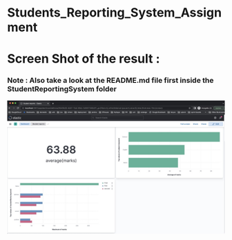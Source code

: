 # Students_Reporting_System_Assignment
# Screen Shot of the result :
### Note : Also take a look at the README.md file first inside the StudentReportingSystem folder
<div align="center">
<img src="https://github.com/abhayanigam/Students_Reporting_System_Assignment/blob/test/ResultSS.jpeg"/>
</div>

